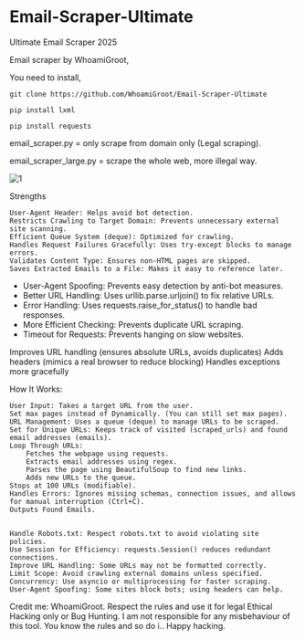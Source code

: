 # Email-Scraper-Ultimate
Ultimate Email Scraper 2025

Email scraper by WhoamiGroot,

You need to install,
```
git clone https://github.com/WhoamiGroot/Email-Scraper-Ultimate
```
```
pip install lxml
```
```
pip install requests
```

email_scraper.py = only scrape from domain only (Legal scraping).

email_scraper_large.py = scrape the whole web, more illegal way.

![1](https://github.com/user-attachments/assets/6330f8d9-680d-4451-bb6b-a27b19b91c04)

Strengths

    User-Agent Header: Helps avoid bot detection.
    Restricts Crawling to Target Domain: Prevents unnecessary external site scanning.
    Efficient Queue System (deque): Optimized for crawling.
    Handles Request Failures Gracefully: Uses try-except blocks to manage errors.
    Validates Content Type: Ensures non-HTML pages are skipped.
    Saves Extracted Emails to a File: Makes it easy to reference later.


 -   User-Agent Spoofing: Prevents easy detection by anti-bot measures.
 -   Better URL Handling: Uses urllib.parse.urljoin() to fix relative URLs.
 -   Error Handling: Uses requests.raise_for_status() to handle bad responses.
 -   More Efficient Checking: Prevents duplicate URL scraping.
 -   Timeout for Requests: Prevents hanging on slow websites.

Improves URL handling (ensures absolute URLs, avoids duplicates)
Adds headers (mimics a real browser to reduce blocking)
Handles exceptions more gracefully


How It Works:

    User Input: Takes a target URL from the user.
    Set max pages instead of Dynamically. (You can still set max pages).
    URL Management: Uses a queue (deque) to manage URLs to be scraped.
    Set for Unique URLs: Keeps track of visited (scraped_urls) and found email addresses (emails).
    Loop Through URLs:
        Fetches the webpage using requests.
        Extracts email addresses using regex.
        Parses the page using BeautifulSoup to find new links.
        Adds new URLs to the queue.
    Stops at 100 URLs (modifiable).
    Handles Errors: Ignores missing schemas, connection issues, and allows for manual interruption (Ctrl+C).
    Outputs Found Emails.


    Handle Robots.txt: Respect robots.txt to avoid violating site policies.
    Use Session for Efficiency: requests.Session() reduces redundant connections.
    Improve URL Handling: Some URLs may not be formatted correctly.
    Limit Scope: Avoid crawling external domains unless specified.
    Concurrency: Use asyncio or multiprocessing for faster scraping.
    User-Agent Spoofing: Some sites block bots; using headers can help.
    
    
Credit me: WhoamiGroot.
Respect the rules and use it for legal Ethical Hacking only or Bug Hunting.
I am not responsible for any misbehaviour of this tool.
You know the rules and so do i..
Happy hacking.
